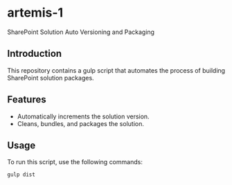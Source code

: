 # artemis-1

SharePoint Solution Auto Versioning and Packaging

## Introduction 

This repository contains a gulp script that automates the process of building SharePoint solution packages.

## Features

- Automatically increments the solution version.
- Cleans, bundles, and packages the solution.

## Usage

To run this script, use the following commands:

```
gulp dist
```